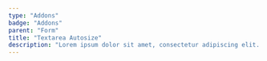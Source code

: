 ```yaml
---
type: "Addons"
badge: "Addons"
parent: "Form"
title: "Textarea Autosize"
description: "Lorem ipsum dolor sit amet, consectetur adipiscing elit. Nunc tempus laoreet leo sit amet iaculis."
---
```


<demo>
  <demovanilla src="vanilla/demos/form/textarea-autosize-demo">
  </demovanilla>
</demo>
